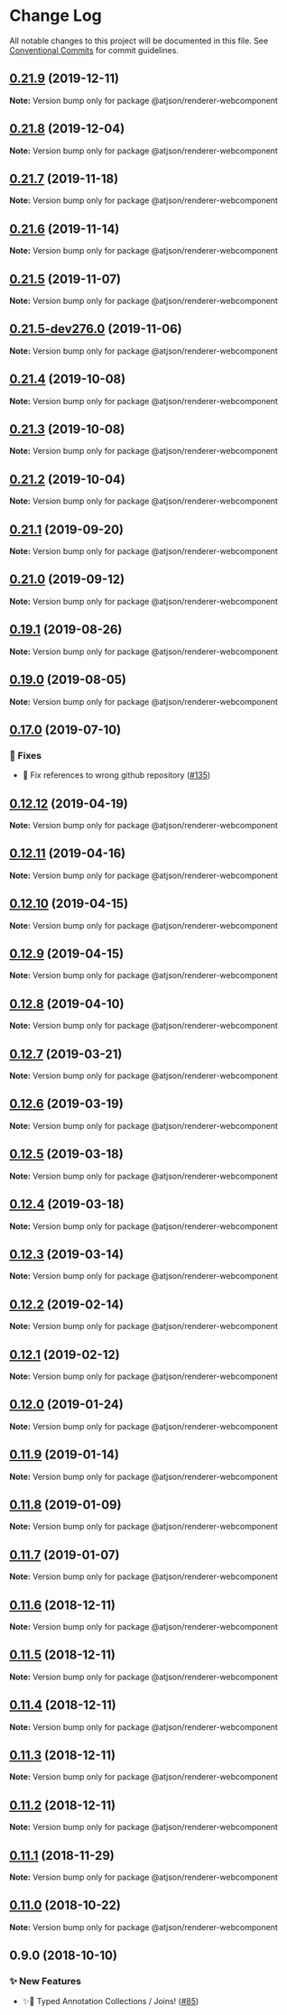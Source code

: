 # Change Log

All notable changes to this project will be documented in this file.
See [Conventional Commits](https://conventionalcommits.org) for commit guidelines.

## [0.21.9](https://github.com/CondeNast/atjson/compare/@atjson/renderer-webcomponent@0.21.8...@atjson/renderer-webcomponent@0.21.9) (2019-12-11)

**Note:** Version bump only for package @atjson/renderer-webcomponent

## [0.21.8](https://github.com/CondeNast/atjson/compare/@atjson/renderer-webcomponent@0.21.7...@atjson/renderer-webcomponent@0.21.8) (2019-12-04)

**Note:** Version bump only for package @atjson/renderer-webcomponent

## [0.21.7](https://github.com/CondeNast/atjson/compare/@atjson/renderer-webcomponent@0.21.6...@atjson/renderer-webcomponent@0.21.7) (2019-11-18)

**Note:** Version bump only for package @atjson/renderer-webcomponent

## [0.21.6](https://github.com/CondeNast/atjson/compare/@atjson/renderer-webcomponent@0.21.5...@atjson/renderer-webcomponent@0.21.6) (2019-11-14)

**Note:** Version bump only for package @atjson/renderer-webcomponent

## [0.21.5](https://github.com/CondeNast/atjson/compare/@atjson/renderer-webcomponent@0.21.4...@atjson/renderer-webcomponent@0.21.5) (2019-11-07)

**Note:** Version bump only for package @atjson/renderer-webcomponent

## [0.21.5-dev276.0](https://github.com/CondeNast/atjson/compare/@atjson/renderer-webcomponent@0.21.4...@atjson/renderer-webcomponent@0.21.5-dev276.0) (2019-11-06)

**Note:** Version bump only for package @atjson/renderer-webcomponent

## [0.21.4](https://github.com/CondeNast/atjson/compare/@atjson/renderer-webcomponent@0.21.3...@atjson/renderer-webcomponent@0.21.4) (2019-10-08)

**Note:** Version bump only for package @atjson/renderer-webcomponent

## [0.21.3](https://github.com/CondeNast-Copilot/atjson/compare/@atjson/renderer-webcomponent@0.21.2...@atjson/renderer-webcomponent@0.21.3) (2019-10-08)

**Note:** Version bump only for package @atjson/renderer-webcomponent

## [0.21.2](https://github.com/CondeNast-Copilot/atjson/compare/@atjson/renderer-webcomponent@0.21.1...@atjson/renderer-webcomponent@0.21.2) (2019-10-04)

**Note:** Version bump only for package @atjson/renderer-webcomponent

## [0.21.1](https://github.com/CondeNast/atjson/compare/@atjson/renderer-webcomponent@0.21.0...@atjson/renderer-webcomponent@0.21.1) (2019-09-20)

**Note:** Version bump only for package @atjson/renderer-webcomponent

## [0.21.0](https://github.com/CondeNast/atjson/compare/@atjson/renderer-webcomponent@0.19.1...@atjson/renderer-webcomponent@0.21.0) (2019-09-12)

**Note:** Version bump only for package @atjson/renderer-webcomponent

## [0.19.1](https://github.com/CondeNast-Copilot/atjson/compare/@atjson/renderer-webcomponent@0.19.0...@atjson/renderer-webcomponent@0.19.1) (2019-08-26)

**Note:** Version bump only for package @atjson/renderer-webcomponent

## [0.19.0](https://github.com/CondeNast-Copilot/atjson/compare/@atjson/renderer-webcomponent@0.17.0...@atjson/renderer-webcomponent@0.19.0) (2019-08-05)

**Note:** Version bump only for package @atjson/renderer-webcomponent

## [0.17.0](https://github.com/CondeNast-Copilot/atjson/compare/@atjson/renderer-webcomponent@0.12.12...@atjson/renderer-webcomponent@0.17.0) (2019-07-10)

### 🐛 Fixes

- 🐞 Fix references to wrong github repository ([#135](https://github.com/CondeNast-Copilot/atjson/issues/135))

## [0.12.12](https://github.com/CondeNast/atjson/compare/@atjson/renderer-webcomponent@0.12.11...@atjson/renderer-webcomponent@0.12.12) (2019-04-19)

**Note:** Version bump only for package @atjson/renderer-webcomponent

## [0.12.11](https://github.com/CondeNast/atjson/compare/@atjson/renderer-webcomponent@0.12.10...@atjson/renderer-webcomponent@0.12.11) (2019-04-16)

**Note:** Version bump only for package @atjson/renderer-webcomponent

## [0.12.10](https://github.com/CondeNast/atjson/compare/@atjson/renderer-webcomponent@0.12.9...@atjson/renderer-webcomponent@0.12.10) (2019-04-15)

**Note:** Version bump only for package @atjson/renderer-webcomponent

## [0.12.9](https://github.com/CondeNast/atjson/compare/@atjson/renderer-webcomponent@0.12.8...@atjson/renderer-webcomponent@0.12.9) (2019-04-15)

**Note:** Version bump only for package @atjson/renderer-webcomponent

## [0.12.8](https://github.com/CondeNast/atjson/compare/@atjson/renderer-webcomponent@0.12.7...@atjson/renderer-webcomponent@0.12.8) (2019-04-10)

**Note:** Version bump only for package @atjson/renderer-webcomponent

## [0.12.7](https://github.com/CondeNast/atjson/compare/@atjson/renderer-webcomponent@0.12.6...@atjson/renderer-webcomponent@0.12.7) (2019-03-21)

**Note:** Version bump only for package @atjson/renderer-webcomponent

## [0.12.6](https://github.com/CondeNast/atjson/compare/@atjson/renderer-webcomponent@0.12.5...@atjson/renderer-webcomponent@0.12.6) (2019-03-19)

**Note:** Version bump only for package @atjson/renderer-webcomponent

## [0.12.5](https://github.com/CondeNast/atjson/compare/@atjson/renderer-webcomponent@0.12.4...@atjson/renderer-webcomponent@0.12.5) (2019-03-18)

**Note:** Version bump only for package @atjson/renderer-webcomponent

## [0.12.4](https://github.com/CondeNast/atjson/compare/@atjson/renderer-webcomponent@0.12.3...@atjson/renderer-webcomponent@0.12.4) (2019-03-18)

**Note:** Version bump only for package @atjson/renderer-webcomponent

## [0.12.3](https://github.com/CondeNast/atjson/compare/@atjson/renderer-webcomponent@0.12.2...@atjson/renderer-webcomponent@0.12.3) (2019-03-14)

**Note:** Version bump only for package @atjson/renderer-webcomponent

## [0.12.2](https://github.com/CondeNast/atjson/compare/@atjson/renderer-webcomponent@0.12.1...@atjson/renderer-webcomponent@0.12.2) (2019-02-14)

**Note:** Version bump only for package @atjson/renderer-webcomponent

## [0.12.1](https://github.com/CondeNast/atjson/compare/@atjson/renderer-webcomponent@0.12.0...@atjson/renderer-webcomponent@0.12.1) (2019-02-12)

**Note:** Version bump only for package @atjson/renderer-webcomponent

## [0.12.0](https://github.com/CondeNast/atjson/compare/@atjson/renderer-webcomponent@0.11.9...@atjson/renderer-webcomponent@0.12.0) (2019-01-24)

**Note:** Version bump only for package @atjson/renderer-webcomponent

## [0.11.9](https://github.com/CondeNast/atjson/compare/@atjson/renderer-webcomponent@0.11.8...@atjson/renderer-webcomponent@0.11.9) (2019-01-14)

**Note:** Version bump only for package @atjson/renderer-webcomponent

## [0.11.8](https://github.com/CondeNast/atjson/compare/@atjson/renderer-webcomponent@0.11.7...@atjson/renderer-webcomponent@0.11.8) (2019-01-09)

**Note:** Version bump only for package @atjson/renderer-webcomponent

## [0.11.7](https://github.com/CondeNast/atjson/compare/@atjson/renderer-webcomponent@0.11.6...@atjson/renderer-webcomponent@0.11.7) (2019-01-07)

**Note:** Version bump only for package @atjson/renderer-webcomponent

## [0.11.6](https://github.com/CondeNast/atjson/compare/@atjson/renderer-webcomponent@0.11.5...@atjson/renderer-webcomponent@0.11.6) (2018-12-11)

**Note:** Version bump only for package @atjson/renderer-webcomponent

## [0.11.5](https://github.com/CondeNast/atjson/compare/@atjson/renderer-webcomponent@0.11.4...@atjson/renderer-webcomponent@0.11.5) (2018-12-11)

**Note:** Version bump only for package @atjson/renderer-webcomponent

## [0.11.4](https://github.com/CondeNast/atjson/compare/@atjson/renderer-webcomponent@0.11.3...@atjson/renderer-webcomponent@0.11.4) (2018-12-11)

**Note:** Version bump only for package @atjson/renderer-webcomponent

## [0.11.3](https://github.com/CondeNast/atjson/compare/@atjson/renderer-webcomponent@0.11.2...@atjson/renderer-webcomponent@0.11.3) (2018-12-11)

**Note:** Version bump only for package @atjson/renderer-webcomponent

## [0.11.2](https://github.com/CondeNast/atjson/compare/@atjson/renderer-webcomponent@0.11.1...@atjson/renderer-webcomponent@0.11.2) (2018-12-11)

**Note:** Version bump only for package @atjson/renderer-webcomponent

## [0.11.1](https://github.com/CondeNast/atjson/compare/@atjson/renderer-webcomponent@0.11.0...@atjson/renderer-webcomponent@0.11.1) (2018-11-29)

**Note:** Version bump only for package @atjson/renderer-webcomponent

## [0.11.0](https://github.com/CondeNast/atjson/compare/@atjson/renderer-webcomponent@0.9.0...@atjson/renderer-webcomponent@0.11.0) (2018-10-22)

**Note:** Version bump only for package @atjson/renderer-webcomponent

## 0.9.0 (2018-10-10)

### ✨ New Features

- ✨🤠 Typed Annotation Collections / Joins! ([#85](https://github.com/CondeNast/atjson/issues/85))
